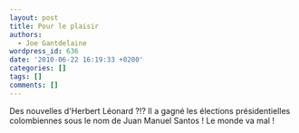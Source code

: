 ```yaml
---
layout: post
title: Pour le plaisir
authors:
  - Joe Gantdelaine
wordpress_id: 636
date: '2010-06-22 16:19:33 +0200'
categories: []
tags: []
comments: []
---
```

Des nouvelles d'Herbert Léonard ?!? Il a gagné les élections présidentielles colombiennes sous le nom de Juan Manuel Santos ! Le monde va mal !
